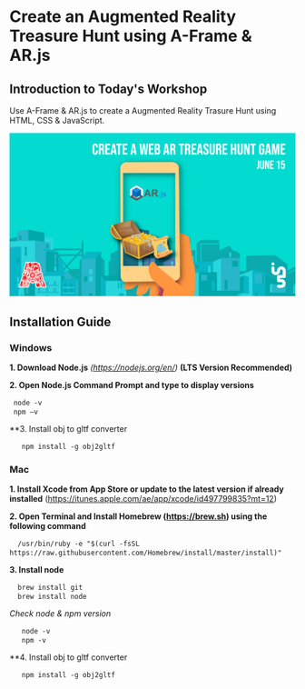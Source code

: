 # Create an Augmented Reality Treasure Hunt using A-Frame & AR.js

## Introduction to Today's Workshop

Use A-Frame & AR.js to create a Augmented Reality Trasure Hunt using HTML, CSS & JavaScript. <br/>

![functional diagram](https://github.com/The-Assembly/Ar.js_TreasureHunt/blob/master/Create-An-AR-Treasure-Hunt.jpg)

## Installation Guide

### Windows
**1. Download Node.js** *(https://nodejs.org/en/)* **(LTS Version Recommended)** <br/>

**2. Open Node.js Command Prompt and type to display versions**
```
 node -v
 npm –v
``` 
 **3. Install obj to gltf converter
 ```
    npm install -g obj2gltf
 ```
 
### Mac
**1. Install Xcode from App Store or update to the latest version if already installed** (https://itunes.apple.com/ae/app/xcode/id497799835?mt=12)

**2. Open Terminal and Install Homebrew (https://brew.sh) using the following command**
```
  /usr/bin/ruby -e "$(curl -fsSL https://raw.githubusercontent.com/Homebrew/install/master/install)"
```

**3. Install node**
```
  brew install git
  brew install node
```
 *Check node & npm version*
 ```
    node -v
    npm -v
 ```
 **4. Install obj to gltf converter
 ```
    npm install -g obj2gltf
 ```
 
